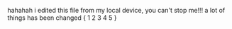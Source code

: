 hahahah i edited this file from my local device, you can't stop me!!!
a lot of things has been changed 
{
1
2
3
4
5
}
